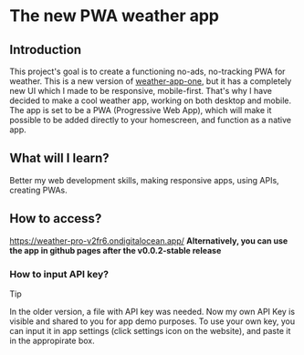 # The new PWA weather app
## Introduction
This project's goal is to create a functioning no-ads, no-tracking PWA for weather. This is a new version of [weather-app-one](https://github.com/Qubi-B/weather-app-one), but it has a completely new UI which I made to be responsive, mobile-first.
That's why I have decided to make a cool weather app, working on both desktop and mobile. 
The app is set to be a PWA (Progressive Web App), which will make it possible to be added directly to your homescreen, and function as a native app.

## What will I learn?
Better my web development skills, making responsive apps, using APIs, creating PWAs.

## How to access?
https://weather-pro-v2fr6.ondigitalocean.app/
**Alternatively, you can use the app in github pages after the v0.0.2-stable release**

### How to input API key?
> [!TIP]
> In the older version, a file with API key was needed. Now my own API Key is visible and shared to you for app demo purposes. To use your own key, you can input it in app settings (click settings icon on the website), and paste it in the appropirate box.


